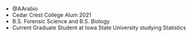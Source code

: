 - @AArabio
- Cedar Crest College Alum 2021
- B.S. Forensic Science and B.S. Biology
- Current Graduate Student at Iowa State University studying Statistics
